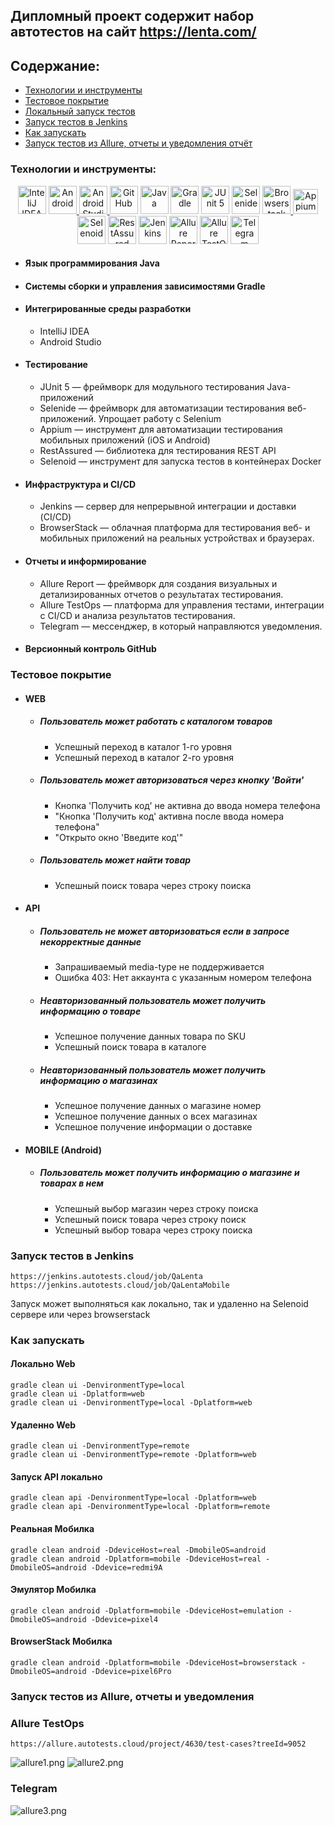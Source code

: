 ## Дипломный проект содержит набор автотестов на сайт https://lenta.com/


## Содержание:

- [Технологии и инструменты](#tools)
- [Тестовое покрытие](#cases)
- [Локальный запуск тестов](#localrun)
- [Запуск тестов в Jenkins](#jenkinsrun)
- [Как запускать](#howrun)
- [Запуск тестов из Allure, отчеты и уведомления отчёт](#report)


<a id="tools"></a>
### Технологии и инструменты:
<div align="center">
<a href="https://www.jetbrains.com/idea/"><img alt="InteliJ IDEA" height="45" src="images/logo/IntelliJ_IDEA.png" width="45"/></a>
<a href="https://www.android.com/"> <img src="https://cdn.jsdelivr.net/gh/devicons/devicon@latest/icons/android/android-original.svg" title="Android" alt="Android" width="45" height="45"/> </a> 
<a href="https://developer.android.com/studio"> <img src="https://cdn.jsdelivr.net/gh/devicons/devicon@latest/icons/androidstudio/androidstudio-original.svg" title="Android Studio" alt="Android Studio" width="45" height="45"/> </a> 
<a href="https://github.com/"><img alt="GitHub" height="45" src="images/logo/GitHub.png" width="45"/></a>  
<a href="https://www.java.com/"><img alt="Java" height="45" src="images/logo/Java_logo.png" width="45"/></a>
<a href="https://gradle.org/"><img alt="Gradle" height="45" src="images/logo/Gradle.png" width="45"/></a>  
<a href="https://junit.org/junit5/"><img alt="JUnit 5" height="45" src="images/logo/JUnit5.png" width="45"/></a>
<a href="https://selenide.org/"><img alt="Selenide" height="45" src="images/logo/Selenide.png" width="45"/></a>
<a href="https://www.browserstack.com/"> <img src="https://cdn.jsdelivr.net/gh/devicons/devicon@latest/icons/browserstack/browserstack-original.svg" title="Browserstack" alt="Browserstack" width="45" height="45"/> </a>
<a href="https://appium.io/"> <img src="images/logo/appium.png" title="Appium" alt="Appium" width="40" height="40"/> </a>
<a href="https://aerokube.com/selenoid/"><img alt="Selenoid" height="45" src="images/logo/Selenoid.png" width="45"/></a>
<a href="https://rest-assured.io/"><img alt="RestAssured" height="45" src="images/logo/RestAssured.png" width="45"/></a>
<a href="https://www.jenkins.io/"><img alt="Jenkins" height="45" src="images/logo/Jenkins.png" width="45"/></a>
<a href="https://github.com/allure-framework/"><img alt="Allure Report" height="45" src="images/logo/AllureReports.png" width="45"/></a>
<a href="https://qameta.io/"><img alt="Allure TestOps" height="45" src="images/logo/AllureTestOps.svg" width="45"/></a>
<a href="https://telegram.org/"><img alt="Telegram" height="45" src="images/logo/Telegram.png" width="45"/></a>
</div>

- #### Язык программирования Java
- #### Системы сборки и управления зависимостями Gradle
- #### Интегрированные среды разработки
  - IntelliJ IDEA
  - Android Studio
- #### Тестирование
  - JUnit 5 — фреймворк для модульного тестирования Java-приложений
  - Selenide — фреймворк для автоматизации тестирования веб-приложений. Упрощает работу с Selenium
  - Appium — инструмент для автоматизации тестирования мобильных приложений (iOS и Android)
  - RestAssured — библиотека для тестирования REST API
  - Selenoid — инструмент для запуска тестов в контейнерах Docker
- #### Инфраструктура и CI/CD
  - Jenkins — сервер для непрерывной интеграции и доставки (CI/CD)
  - BrowserStack — облачная платформа для тестирования веб- и мобильных приложений на реальных устройствах и браузерах.
- #### Отчеты и информирование
  - Allure Report — фреймворк для создания визуальных и детализированных отчетов о результатах тестирования.
  - Allure TestOps — платформа для управления тестами, интеграции с CI/CD и анализа результатов тестирования.
  - Telegram — мессенджер, в который направляются уведомления.
- #### Версионный контроль GitHub


<a id="cases"></a>
### Тестовое покрытие
- #### WEB
  - ##### Пользователь может работать с каталогом товаров
    - Успешный переход в каталог 1-го уровня
    - Успешный переход в каталог 2-го уровня
  - ##### Пользователь может авторизоваться через кнопку 'Войти'
    - Кнопка 'Получить код' не активна до ввода номера телефона
    - "Кнопка 'Получить код' активна после ввода номера телефона"
    - "Открыто окно 'Введите код'"
  - ##### Пользователь может найти товар
    - Успешный поиск товара через строку поиска
- #### API
  - ##### Пользователь не может авторизоваться если в запросе некорректные данные
    - Запрашиваемый media-type не поддерживается
    - Ошибка 403: Нет аккаунта с указанным номером телефона
  - ##### Неавторизованный пользователь может получить информацию о товаре
    - Успешное получение данных товара по SKU
    - Успешный поиск товара в каталоге
  - ##### Неавторизованный пользователь может получить информацию о магазинах
    - Успешное получение данных о магазине номер
    - Успешное получение данных о всех магазинах
    - Успешное получение информации о доставке
- #### MOBILE (Android)
  - ##### Пользователь может получить информацию о магазине и товарах в нем
    - Успешный выбор магазин через строку поиска
    - Успешный поиск товара через строку поиск
    - Успешный выбор товара через строку поиска

<a id="jenkinsrun"></a>
### Запуск тестов в Jenkins

```
https://jenkins.autotests.cloud/job/QaLenta
https://jenkins.autotests.cloud/job/QaLentaMobile
```

Запуск может выполняться как локально, так и удаленно на Selenoid сервере или через browserstack


<a id="howrun"></a>
### Как запускать
#### Локально Web
```
gradle clean ui -DenvironmentType=local
gradle clean ui -Dplatform=web
gradle clean ui -DenvironmentType=local -Dplatform=web
```
#### Удаленно Web
```
gradle clean ui -DenvironmentType=remote
gradle clean ui -DenvironmentType=remote -Dplatform=web
```
#### Запуск API локально
```
gradle clean api -DenvironmentType=local -Dplatform=web
gradle clean api -DenvironmentType=local -Dplatform=remote
```
#### Реальная Мобилка
```
gradle clean android -DdeviceHost=real -DmobileOS=android
gradle clean android -Dplatform=mobile -DdeviceHost=real -DmobileOS=android -Ddevice=redmi9A
```

#### Эмулятор Мобилка
```
gradle clean android -Dplatform=mobile -DdeviceHost=emulation -DmobileOS=android -Ddevice=pixel4
```
#### BrowserStack Мобилка
```
gradle clean android -Dplatform=mobile -DdeviceHost=browserstack -DmobileOS=android -Ddevice=pixel6Pro
```

<a id="report"></a>
### Запуск тестов из Allure, отчеты и уведомления

### Allure TestOps
```
https://allure.autotests.cloud/project/4630/test-cases?treeId=9052
```
![allure1.png](images/screenshot/allure1.png)
![allure2.png](images/screenshot/allure2.png)


### Telegram
![allure3.png](images/screenshot/allure3.png)